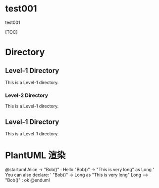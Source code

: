 # test001
test001


[TOC]
# Directory

## Level-1 Directory
This is a Level-1 directory.

### Level-2 Directory
This is a Level-1 directory.

## Level-1 Directory
This is a Level-1 directory.

# PlantUML 渲染
@startuml
Alice -> "Bob()" : Hello
"Bob()" -> "This is very long" as Long
' You can also declare:
' "Bob()" -> Long as "This is very long"
Long --> "Bob()" : ok
@enduml
